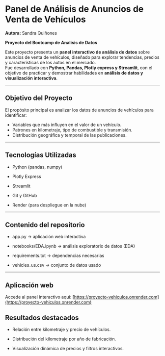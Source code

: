 # Panel de Análisis de Anuncios de Venta de Vehículos
**Autora:** Sandra Quiñones

**Proyecto del Bootcamp de Analisis de Datos**

Este proyecto presenta un **panel interactivo de análisis de datos** sobre anuncios de venta de vehículos, diseñado para explorar tendencias, precios y características de los autos en el mercado.  
Fue desarrollado con **Python, Pandas, Plotly express y Streamlit**, con el objetivo de practicar y demostrar habilidades en **análisis de datos y visualización interactiva**.

---

## Objetivo del Proyecto

El propósito principal es analizar los datos de anuncios de vehículos para identificar:
- Variables que más influyen en el valor de un vehículo.
- Patrones en kilometraje, tipo de combustible y transmisión.
- Distribución geográfica y temporal de las publicaciones.

---

## Tecnologías Utilizadas

- Python (pandas, numpy)

- Plotly Express

- Streamlit

- Git y GitHub

- Render (para despliegue en la nube) 

---

## Contenido del repositorio

- app.py → aplicación web interactiva

- notebooks/EDA.ipynb → análisis exploratorio de datos (EDA)

- requirements.txt → dependencias necesarias

- vehicles_us.csv → conjunto de datos usado

---

## Aplicación web

Accede al panel interactivo aquí: [https://proyecto-vehiculos.onrender.com](https://proyecto-vehiculos.onrender.com)


## Resultados destacados

- Relación entre kilometraje y precio de vehículos.

- Distribución del kilometraje por año de fabricación.

- Visualización dinámica de precios y filtros interactivos.


